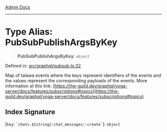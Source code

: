 [Admin Docs](/)

***

# Type Alias: PubSubPublishArgsByKey

> **PubSubPublishArgsByKey**: `object`

Defined in: [src/graphql/pubsub.ts:32](https://github.com/syedali237/talawa-api/blob/1ea81b2cbc70edeabb13ce54739da6a490530cde/src/graphql/pubsub.ts#L32)

Map of talawa events where the keys represent identifiers of the events and the values represent the corresponding payloads of the events. More information at this link: [https://the-guild.dev/graphql/yoga-server/docs/features/subscriptions#topics](https://the-guild.dev/graphql/yoga-server/docs/features/subscriptions#topics)

## Index Signature

\[`key`: `` `chats.${string}:chat_messages::create` ``\]: `object`
